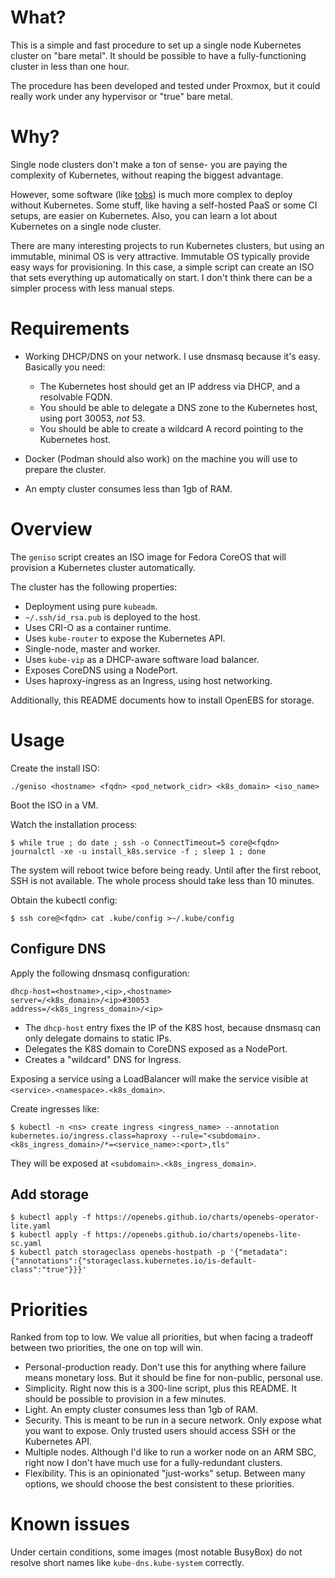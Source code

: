 # What?

This is a simple and fast procedure to set up a single node Kubernetes cluster on "bare metal".
It should be possible to have a fully-functioning cluster in less than one hour.

The procedure has been developed and tested under Proxmox, but it could really work under any hypervisor or "true" bare metal.

# Why?

Single node clusters don't make a ton of sense- you are paying the complexity of Kubernetes, without reaping the biggest advantage.

However, some software (like [tobs](https://github.com/timescale/tobs)) is much more complex to deploy without Kubernetes.
Some stuff, like having a self-hosted PaaS or some CI setups, are easier on Kubernetes.
Also, you can learn a lot about Kubernetes on a single node cluster.

There are many interesting projects to run Kubernetes clusters, but using an immutable, minimal OS is very attractive.
Immutable OS typically provide easy ways for provisioning.
In this case, a simple script can create an ISO that sets everything up automatically on start.
I don't think there can be a simpler process with less manual steps.

# Requirements

* Working DHCP/DNS on your network.
  I use dnsmasq because it's easy.
  Basically you need:

  * The Kubernetes host should get an IP address via DHCP, and a resolvable FQDN.
  * You should be able to delegate a DNS zone to the Kubernetes host, using port 30053, *not* 53.
  * You should be able to create a wildcard A record pointing to the Kubernetes host.

* Docker (Podman should also work) on the machine you will use to prepare the cluster.
* An empty cluster consumes less than 1gb of RAM.

# Overview

The `geniso` script creates an ISO image for Fedora CoreOS that will provision a Kubernetes cluster automatically.

The cluster has the following properties:

* Deployment using pure `kubeadm`.
* `~/.ssh/id_rsa.pub` is deployed to the host.
* Uses CRI-O as a container runtime.
* Uses `kube-router` to expose the Kubernetes API.
* Single-node, master and worker.
* Uses `kube-vip` as a DHCP-aware software load balancer.
* Exposes CoreDNS using a NodePort.
* Uses haproxy-ingress as an Ingress, using host networking.

Additionally, this README documents how to install OpenEBS for storage.

# Usage

Create the install ISO:

```
./geniso <hostname> <fqdn> <pod_network_cidr> <k8s_domain> <iso_name>
```

Boot the ISO in a VM.

Watch the installation process:

```
$ while true ; do date ; ssh -o ConnectTimeout=5 core@<fqdn> journalctl -xe -u install_k8s.service -f ; sleep 1 ; done
```

The system will reboot twice before being ready.
Until after the first reboot, SSH is not available.
The whole process should take less than 10 minutes.

Obtain the kubectl config:

```
$ ssh core@<fqdn> cat .kube/config >~/.kube/config
```

## Configure DNS

Apply the following dnsmasq configuration:

```
dhcp-host=<hostname>,<ip>,<hostname>
server=/<k8s_domain>/<ip>#30053
address=/<k8s_ingress_domain>/<ip>

```

* The `dhcp-host` entry fixes the IP of the K8S host, because dnsmasq can only delegate domains to static IPs.
* Delegates the K8S domain to CoreDNS exposed as a NodePort.
* Creates a "wildcard" DNS for Ingress.

Exposing a service using a LoadBalancer will make the service visible at `<service>.<namespace>.<k8s_domain>`.

Create ingresses like:

```
$ kubectl -n <ns> create ingress <ingress_name> --annotation kubernetes.io/ingress.class=haproxy --rule="<subdomain>.<k8s_ingress_domain>/*=<service_name>:<port>,tls"
```

They will be exposed at `<subdomain>.<k8s_ingress_domain>`.

## Add storage

```
$ kubectl apply -f https://openebs.github.io/charts/openebs-operator-lite.yaml
$ kubectl apply -f https://openebs.github.io/charts/openebs-lite-sc.yaml
$ kubectl patch storageclass openebs-hostpath -p '{"metadata": {"annotations":{"storageclass.kubernetes.io/is-default-class":"true"}}}'
```

# Priorities

Ranked from top to low.
We value all priorities, but when facing a tradeoff between two priorities, the one on top will win.

* Personal-production ready.
  Don't use this for anything where failure means monetary loss.
  But it should be fine for non-public, personal use.
* Simplicity. 
  Right now this is a 300-line script, plus this README.
  It should be possible to provision in a few minutes.
* Light.
  An empty cluster consumes less than 1gb of RAM.
* Security.
  This is meant to be run in a secure network.
  Only expose what you want to expose.
  Only trusted users should access SSH or the Kubernetes API.
* Multiple nodes.
  Although I'd like to run a worker node on an ARM SBC, right now I don't have much use for a fully-redundant clusters.
* Flexibility.
  This is an opinionated "just-works" setup.
  Between many options, we should choose the best consistent to these priorities.

# Known issues

Under certain conditions, some images (most notable BusyBox) do not resolve short names like `kube-dns.kube-system` correctly.
